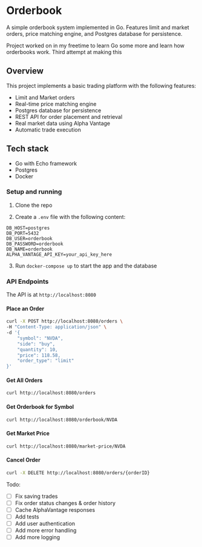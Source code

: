 # Orderbook

A simple orderbook system implemented in Go. Features limit and market orders, price matching engine, and Postgres database for persistence.

Project worked on in my freetime to learn Go some more and learn how orderbooks work. Third attempt at making this 

## Overview

This project implements a basic trading platform with the following features:
- Limit and Market orders
- Real-time price matching engine
- Postgres database for persistence
- REST API for order placement and retrieval
- Real market data using Alpha Vantage
- Automatic trade execution

## Tech stack
- Go with Echo framework
- Postgres
- Docker

### Setup and running

1. Clone the repo

2. Create a `.env` file with the following content:
```env
DB_HOST=postgres
DB_PORT=5432
DB_USER=orderbook
DB_PASSWORD=orderbook
DB_NAME=orderbook
ALPHA_VANTAGE_API_KEY=your_api_key_here
```
3. Run `docker-compose up` to start the app and the database

### API Endpoints
The API is at `http://localhost:8080`

#### Place an Order
```bash
curl -X POST http://localhost:8080/orders \
-H "Content-Type: application/json" \
-d '{
    "symbol": "NVDA",
    "side": "buy",
    "quantity": 10,
    "price": 118.58,
    "order_type": "limit"
}'
```

#### Get All Orders
```bash
curl http://localhost:8080/orders
```

#### Get Orderbook for Symbol
```bash
curl http://localhost:8080/orderbook/NVDA
```

#### Get Market Price
```bash
curl http://localhost:8080/market-price/NVDA
```

#### Cancel Order
```bash
curl -X DELETE http://localhost:8080/orders/{orderID}
```

Todo:
- [ ] Fix saving trades
- [ ] Fix order status changes & order history
- [ ] Cache AlphaVantage responses
- [ ] Add tests
- [ ] Add user authentication
- [ ] Add more error handling
- [ ] Add more logging
